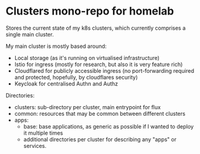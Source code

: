 # Clusters mono-repo for homelab

Stores the current state of my k8s clusters, which currently comprises a single main cluster.

My main cluster is mostly based around:
* Local storage (as it's running on virtualised infrastructure)
* Istio for ingress (mostly for research, but also it is very feature rich)
* Cloudflared for publicly accessible ingress (no port-forwarding required and protected, hopefully, by cloudflares security)
* Keycloak for centralised Authn and Authz


Directories:
* clusters: sub-directory per cluster, main entrypoint for flux
* common: resources that may be common between different clusters
* apps: 
    * base: base applications, as generic as possible if I wanted to deploy it multiple times
    * additional directories per cluster for describing any "apps" or services.
